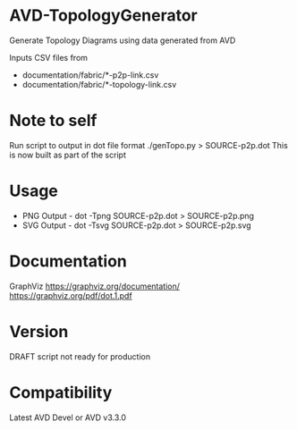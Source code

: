 # AVD-TopologyGenerator
Generate Topology Diagrams using data generated from AVD

Inputs CSV files from
- documentation/fabric/*-p2p-link.csv
- documentation/fabric/*-topology-link.csv

# Note to self
Run script to output in dot file format
./genTopo.py > SOURCE-p2p.dot
This is now built as part of the script

# Usage
- PNG Output - dot -Tpng SOURCE-p2p.dot > SOURCE-p2p.png
- SVG Output - dot -Tsvg SOURCE-p2p.dot > SOURCE-p2p.svg

# Documentation
GraphViz
https://graphviz.org/documentation/
https://graphviz.org/pdf/dot.1.pdf
# Version
DRAFT script not ready for production
# Compatibility
Latest AVD Devel or AVD v3.3.0